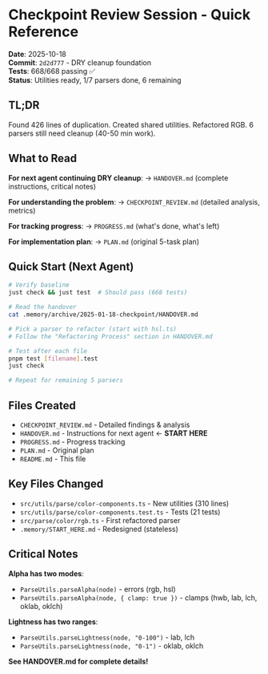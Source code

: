 # Checkpoint Review Session - Quick Reference

**Date**: 2025-10-18  
**Commit**: `2d2d777` - DRY cleanup foundation  
**Tests**: 668/668 passing ✅  
**Status**: Utilities ready, 1/7 parsers done, 6 remaining

## TL;DR

Found 426 lines of duplication. Created shared utilities. Refactored RGB. 6 parsers still need cleanup (40-50 min work).

## What to Read

**For next agent continuing DRY cleanup**:
→ `HANDOVER.md` (complete instructions, critical notes)

**For understanding the problem**:
→ `CHECKPOINT_REVIEW.md` (detailed analysis, metrics)

**For tracking progress**:
→ `PROGRESS.md` (what's done, what's left)

**For implementation plan**:
→ `PLAN.md` (original 5-task plan)

## Quick Start (Next Agent)

```bash
# Verify baseline
just check && just test  # Should pass (668 tests)

# Read the handover
cat .memory/archive/2025-01-18-checkpoint/HANDOVER.md

# Pick a parser to refactor (start with hsl.ts)
# Follow the "Refactoring Process" section in HANDOVER.md

# Test after each file
pnpm test [filename].test
just check

# Repeat for remaining 5 parsers
```

## Files Created

- `CHECKPOINT_REVIEW.md` - Detailed findings & analysis
- `HANDOVER.md` - Instructions for next agent ← **START HERE**
- `PROGRESS.md` - Progress tracking
- `PLAN.md` - Original plan
- `README.md` - This file

## Key Files Changed

- `src/utils/parse/color-components.ts` - New utilities (310 lines)
- `src/utils/parse/color-components.test.ts` - Tests (21 tests)
- `src/parse/color/rgb.ts` - First refactored parser
- `.memory/START_HERE.md` - Redesigned (stateless)

## Critical Notes

**Alpha has two modes**:
- `ParseUtils.parseAlpha(node)` - errors (rgb, hsl)
- `ParseUtils.parseAlpha(node, { clamp: true })` - clamps (hwb, lab, lch, oklab, oklch)

**Lightness has two ranges**:
- `ParseUtils.parseLightness(node, "0-100")` - lab, lch
- `ParseUtils.parseLightness(node, "0-1")` - oklab, oklch

**See HANDOVER.md for complete details!**

